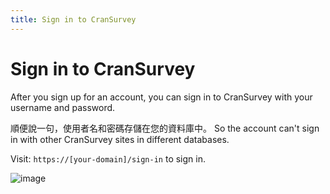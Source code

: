 ```yaml
---
title: Sign in to CranSurvey
---
```


# Sign in to CranSurvey

After you sign up for an account, you can sign in to CranSurvey with your username and password.

順便說一句，使用者名和密碼存儲在您的資料庫中。 So the account can't sign in with other CranSurvey sites in different databases.

Visit: `https://[your-domain]/sign-in` to sign in.

![image](https://github.com/ocoke/csur-site/assets/71591824/7633247c-fdc1-48c4-8821-aefc7bbf739c)
